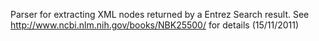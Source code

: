 Parser for extracting XML nodes returned by a Entrez Search result.
See http://www.ncbi.nlm.nih.gov/books/NBK25500/ for details (15/11/2011)
